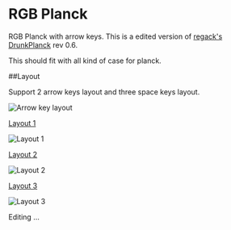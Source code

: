 # RGB Planck
RGB Planck with arrow keys. This is a edited version of [regack's DrunkPlanck](https://geekhack.org/index.php?topic=79929.0) rev 0.6.

This should fit with all kind of case for planck.


##Layout

Support 2 arrow keys layout and three space keys layout.


![Arrow key layout](http://i.imgur.com/dzLO4cJ.png)

[Layout 1](http://www.keyboard-layout-editor.com/#/gists/1d069f35c259fc881293490941ea733b)

![Layout 1](http://i.imgur.com/qXwxC2A.jpg)

[Layout 2](http://www.keyboard-layout-editor.com/#/gists/62a24cf77f6c1db29a28023afb4e101e)

![Layout 2](http://i.imgur.com/MtriIIh.jpg)

[Layout 3](http://www.keyboard-layout-editor.com/#/gists/e7b004d03016d69c539ebc4d6f262bce)

![Layout 3](http://i.imgur.com/Xtk3KxY.jpg)



Editing ...
